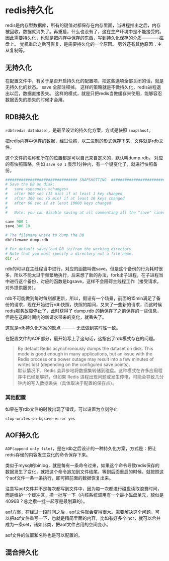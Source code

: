 # redis持久化

redis是内存型数据库，所有的键值对都保存在内存里面，当进程推出之后，内存被回收，数据就消失了。再重启，什么也没有了，这在生产环境中是不能接受的。
因此需要持久化，也就是把内存中保存的东西，写到持久化保存的介质————磁盘上。
党机重启之后可恢复，是需要持久化的一个原因。
另外还有其他原因：主从复制等。

## 无持久化
在配置文件中，有关于是否开启持久化的配置项，把这些选项全部关闭的话，就是无持久化的状态。
save 全部注释掉。
这样的策略就是不做持久化，redis进程退出以后，数据直接丢失。
这样的模式，就是只把redis当做缓存来使用，能够容忍数据丢失的损失的时候才会用。

## RDB持久化

`rdb(redis database)`，是最早设计的持久化方案，方式是快照 `snapshoot`。

把redis内存中保存的数据，经过快照，以二进制的形式保存下来，文件就是rdb文件。

这个文件的名称和所在的位置都是可以自己来自定义的，默认叫dump.rdb。
对应的有快照策略，例如 `save 60 1` 表示1分钟内，有一个键变化了，就进行快照备份。
```py
################################ SNAPSHOTTING  #################################
# Save the DB on disk:
#   save <seconds> <changes>
#   after 900 sec (15 min) if at least 1 key changed
#   after 300 sec (5 min) if at least 10 keys changed
#   after 60 sec if at least 10000 keys changed
#
#   Note: you can disable saving at all commenting all the "save" lines.

save 900 1
save 300 10

# The filename where to dump the DB
dbfilename dump.rdb

# For default save/load DB in/from the working directory
# Note that you must specify a directory not a file name.
dir ./
```
rdb的可以在主线程当中进行，对应的函数叫做save。但是这个备份的行为耗时很多，所以不能太过于频繁地执行，后来想了新的办法，fork出子进程，在子进程当中进行这个备份，对应的函数是bgsave，这样不会阻碍主线程工作（接受请求，对外提供服务）。

rdb不可能做到每时每刻都更新，所以，假设有一个场景，前面的15min满足了备份的请求，现在开始进行rdb快照，快照的期间，又来了一些新的请求，而这时候redis服务故障停止了，此时获得了 dump.rdb 的确保存了之前保存的一些信息，但是在这段时间内的新请求带来的变化，就丢失了。

这就是rdb持久化方案的缺点 ——— 无法做到实时性一致。

在配置文件的AOF部分，最开始写上了这句话，这指出了rdb模式存在的问题。
> By default Redis asynchronously dumps the dataset on disk. This mode is good enough in many applications, but an issue with the Redis process or a power outage may result into a few minutes of writes lost (depending on the configured save points). <br> 默认情况下，Redis 会异步地将数据集转储到磁盘。这种模式在许多应用程序中已经足够好，但如果 Redis 进程出现问题或发生停电，可能会导致几分钟内的写入数据丢失（具体取决于配置的保存点）。

### 其他配置
如果在写rdb文件的时候出现了错误，可以设置为立刻停止

`stop-writes-on-bgsave-error yes`

## AOF持久化

`AOF(append only file)`，是在rdb之后设计的一种持久化方案，方式是：把让redis存储的内容发生变化的命令保存下来。

类似于mysql的binlog，就是每有一条命令过来，如果这个命令导致redis保存的数据发生了变化，就把这个命令追加到文件结尾，等到后面重启的时候，就按照这个aof文件一条一条执行，即可把前面的数据恢复出来。

注意写aof文件并不是每次都写到文件中，因为每一次都进行磁盘读取浪费时间，而是维护一个缓冲区，攒一批写一下（内核系统调用有一个最小磁盘单元，貌似是4096B？总之攒一批一起写是最划算的）。

aof方案，在经过一段时间之后，aof文件就会变得很大。需要解决这个问题，可以把aof文件重写一下，也就是精简里面的内容，比如有好多个incr，就可以合并成为一条set，诸如此类，把aof文件占用的空间变小。

aof文件的位置和名称也是可以配置的。


## 混合持久化